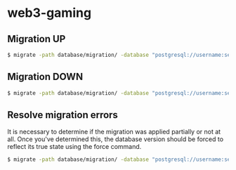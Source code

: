 # web3-gaming

## Migration UP

```sh
$ migrate -path database/migration/ -database "postgresql://username:secretkey@localhost:5432/database_name?sslmode=disable" -verbose up
```

## Migration DOWN

```sh
$ migrate -path database/migration/ -database "postgresql://username:secretkey@localhost:5432/database_name?sslmode=disable" -verbose down
```

## Resolve migration errors
It is necessary to determine if the migration was applied partially or not at all. Once you've determined this, the database version should be forced to reflect its true state using the force command.
```sh
$ migrate -path database/migration/ -database "postgresql://username:secretkey@localhost:5432/database_name?sslmode=disable" force <VERSION>
```